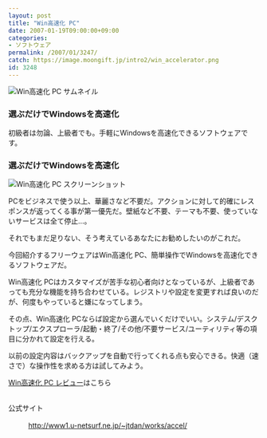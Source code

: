 ```yaml
---
layout: post
title: "Win高速化 PC"
date: 2007-01-19T09:00:00+09:00
categories:
- ソフトウェア
permalink: /2007/01/3247/
catch: https://image.moongift.jp/intro2/win_accelerator.png
id: 3248
---
```

 ![Win高速化 PC サムネイル](https://image.moongift.jp/intro2/win_accelerator.t.png "Win高速化 PC サムネイル")
  

### 選ぶだけでWindowsを高速化
  
初級者は勿論、上級者でも。手軽にWindowsを高速化できるソフトウェアです。  
<!--more-->  

### 選ぶだけでWindowsを高速化
  

![Win高速化 PC スクリーンショット](https://image.moongift.jp/intro2/win_accelerator.png "Win高速化 PC スクリーンショット")

  

PCをビジネスで使う以上、華麗さなど不要だ。アクションに対して的確にレスポンスが返ってくる事が第一優先だ。壁紙など不要、テーマも不要、使っていないサービスは全て停止…。

  

それでもまだ足りない、そう考えているあなたにお勧めしたいのがこれだ。

  

今回紹介するフリーウェアはWin高速化 PC、簡単操作でWindowsを高速化できるソフトウェアだ。

  

Win高速化 PCはカスタマイズが苦手な初心者向けとなっているが、上級者であっても充分な機能を持ち合わせている。レジストリや設定を変更すれば良いのだが、何度もやっていると嫌になってしまう。

  

その点、Win高速化 PCならば設定から選んでいくだけでいい。システム/デスクトップ/エクスプローラ/起動・終了/その他/不要サービス/ユーティリティ等の項目に分かれて設定を行える。

  

以前の設定内容はバックアップを自動で行ってくれる点も安心できる。快適（速さで）な操作性を求める方は試してみよう。

  

[Win高速化 PC レビュー](http://fw.moongift.jp/review/i-3252.html)はこちら

  
<dl>
<br><dt>公式サイト</dt>
<br><dd><a href="http://www1.u-netsurf.ne.jp/~jtdan/works/accel/" target="_blank">http://www1.u-netsurf.ne.jp/~jtdan/works/accel/</a></dd>
<br>
</dl>